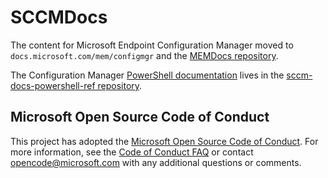 # SCCMDocs

The content for Microsoft Endpoint Configuration Manager moved to `docs.microsoft.com/mem/configmgr` and the [MEMDocs repository](https://github.com/MicrosoftDocs/memdocs).

The Configuration Manager [PowerShell documentation](https://docs.microsoft.com/powershell/sccm/overview?view=sccm-ps) lives in the [sccm-docs-powershell-ref repository](https://github.com/MicrosoftDocs/sccm-docs-powershell-ref).

## Microsoft Open Source Code of Conduct

This project has adopted the [Microsoft Open Source Code of Conduct](https://opensource.microsoft.com/codeofconduct/).
For more information, see the [Code of Conduct FAQ](https://opensource.microsoft.com/codeofconduct/faq/) or contact [opencode@microsoft.com](mailto:opencode@microsoft.com) with any additional questions or comments.
